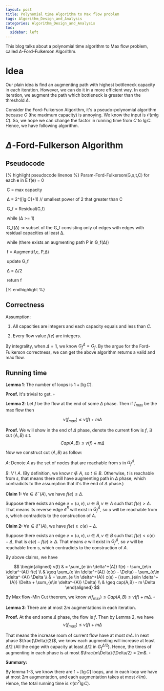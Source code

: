 ```yaml
---
layout: post
title: Polynomial time Algorithm to Max flow problem
tags: Algorithm_Design_and_Analysis
categories: Algorithm_Design_and_Analysis
toc:
  sidebar: left
---
```


This blog talks about a polynomial time algorithm to Max flow problem, called ${ \Delta }$-Ford-Fulkerson Algorithm.

<!--more-->

# Idea

Our plain idea is find an augmenting path with highest bottleneck capacity in each iteration. However, we can do it in a more efficient way. In each iteration, we augment the path which bottleneck is greater than the threshold $\Delta$. 

Consider the Ford-Fulkerson Algorithm, it's a pseudo-polynomial algorithm because $C$ (the maximum capacity) is annoying. We know the input is $\mathcal{O}(m \lg C )$. So, we hope we can change the factor in running time from $C$ to $\lg C$. Hence, we have following algorithm.

# ${ \Delta }$-Ford-Fulkerson Algorithm

## Pseudocode

{% highlight pseudocode linenos %}
Param-Ford-Fulkerson(G,s,t,C)
	for each e in E
		f(e) = 0 

​	C = max capacity

​	Δ = 2^([lg C]+1) // smallest power of 2 that greater than C

​	G_f = Residual(G,f)

​	while (Δ >= 1)

​		G_f(Δ) :=  subset of the G_f consisting only of edges with edges with residual capacities at least Δ.

​		while (there exists an augmenting path P in G_f(Δ))

​			f = Augment(f,c, P,Δ)

​			update G_f

​		Δ = Δ/2

​	return f

{% endhighlight %}

## Correctness

Assumption:

1. All capacities are integers and each capacity equals and less than ${ C }$.

2. Every flow value ${ f(e) }$ are integers.

By integrality, when $\Delta = 1$, we know ${G_f^{\Delta} = G_f}$. By the argue for the Ford-Fulkerson correctness, we can get the above algorithm returns a valid and max flow.



## Running time

<b>Lemma 1</b>: The number of loops is ${ 1+ \lceil \lg C \rceil }$.

**Proof.** It's trivial to get. $\square$



<b>Lemma 2</b>: Let ${ f }$ be the flow at the end of some ${ \Delta }$ phase. Then if ${ f_{max} }$ be the max flow then

$$
v(f_{max}) \leq v(f) + m \Delta
$$

**Proof.** We will show in the end of ${ \Delta }$ phase, denote the current flow is $f$, ${ \exists }$ cut ${ (A,B) }$ s.t.
$$
Cap(A,B) \leq v(f) + m \Delta
$$

Now we construct cut ${ (A,B) }$ as follow:

$A$: Denote $A$ as the set of nodes that are reachable from $s$ in $G_f^\Delta$.

$B$: $V \setminus A$. (By definition, we know $t \notin A$, so $t \in B$. Otherwise, $t$ is reachable from $s$, that means there still have augmenting path in $\Delta$ phase, which contradicts to the assumption that it's the end of $\Delta$ phase.)

**Claim 1:** $\forall e \in \delta^-(A)$, we have $f(e) \leq \Delta$. 

Suppose there exists an edge $e = (u,v)$, $u \in B, v \in A$ such that $f(e) > \Delta$. That means its reverse edge $e^R$ will exist in $G_f^\Delta$, so $u$ will be reachable from $s$, which contradicts to the construction of $A$.

**Claim 2:** $\forall e \in \delta^+(A)$, we have $f(e) \geq c(e) - \Delta$. 

Suppose there exists an edge $e = (u,v)$, $u \in A, v \in B$ such that $f(e) < c(e) - \Delta$, that is $c(e) - f(e) \geq \Delta$. That means $e$ will exist in $G_f^\Delta$, so $v$ will be reachable from $s$, which contradicts to the construction of $A$.

By above claims, we have

$$
\begin{aligned}
v(f) & = \sum_{e \in \delta^+(A)} f(e) - \sum_{e\in \delta^-(A)} f(e) \\
& \geq \sum_{e \in \delta^+(A)} (c(e) - \Delta) - \sum_{e\in \delta^-(A)} \Delta \\
& = \sum_{e \in \delta^+(A)} c(e) - (\sum_{e\in \delta^+(A)} \Delta + \sum_{e\in \delta^-(A)} \Delta) \\
& \geq cap(A,B) - m \Delta
\end{aligned}
$$

By Max flow-Min Cut theorem, we know $v(f_\max) \leq Cap(A,B) \leq v(f) + m \Delta$. $\square$



<b>Lemma 3</b>: There are at most ${ 2m }$ augmentations in each iteration.



**Proof.** At the end some $\Delta$ phase, the flow is $f$. Then by Lemma 2, we have
$$
v(f_{max}) \leq v(f) + m \Delta
$$

That means the increase room of current flow have at most $m \Delta$. In next phase $\frac{\Delta}{2}$, we know each augmenting will increase at least $\Delta/2$ (All the edge with capacity at least $\Delta/2$ in $G_f^{\Delta/2}$). Hence, the times of augmenting in each phase is at most $\frac{m\Delta}{\Delta/2} = 2m$. $\square$



**Summary:**


By lemma 1-3, we know there are $1+ \lceil \lg C \rceil$ loops, and in each loop we have at most $2m$ augmentation, and each augmentation takes at most $\mathcal{O}(m)$. Hence, the total running time is $\mathcal{O}(m^2 \lg C)$.